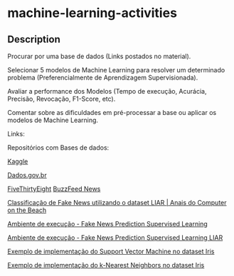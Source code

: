 # machine-learning-activities

## Description

Procurar por uma base de dados (Links postados no material).

Selecionar 5 modelos de Machine Learning para resolver um determinado problema (Preferencialmente de Aprendizagem Supervisionada).

Avaliar a performance dos Modelos (Tempo de execução, Acurácia, Precisão, Revocação, F1-Score, etc).

Comentar sobre as dificuldades em pré-processar a base ou aplicar os modelos de Machine Learning.

Links:

Repositórios com Bases de dados:

[Kaggle](https://www.kaggle.com/datasets)

[Dados.gov.br](https://dados.gov.br/dados/conjuntos-dados)

[FiveThirtyEight](https://github.com/fivethirtyeight/data)
[BuzzFeed News](https://github.com/BuzzFeedNews)

[Classificação de Fake News utilizando o dataset LIAR | Anais do Computer on the Beach](https://periodicos.univali.br/index.php/acotb/article/view/20358)

[Ambiente de execução - Fake News Prediction Supervised Learning](https://colab.research.google.com/drive/1hDNGEWq3rD5c8ii1HRIcFib2BwfxR0et?usp=sharing)

[Ambiente de execução - Fake News Prediction Supervised Learning LIAR](https://colab.research.google.com/drive/1aSqiv1mjrTJ3TtYtRFGDlVRcx764ogxA?usp=sharing)

[](https://www.kaggle.com/learn)

[](https://www.kaggle.com/learn/intro-to-machine-learning)

[](https://www.kaggle.com/learn/intermediate-machine-learning)

[](https://scikit-learn.org/stable/modules/generated/sklearn.svm.SVC.html)

[](https://scikit-learn.org/stable/auto_examples/svm/plot_svm_kernels.html#sphx-glr-auto-examples-svm-plot-svm-kernels-py)

[](https://scikit-learn.org/stable/modules/neighbors.html)

[Exemplo de implementação do Support Vector Machine no dataset Iris](https://colab.research.google.com/drive/1mdUgBD16GBFaJ0IFcsvP4IQbZE6Wi0VA?usp=sharing)

[Exemplo de implementação do k-Nearest Neighbors no dataset Iris](https://colab.research.google.com/drive/1YhW8PZZSCl6-1C5iv09B2diC3L-KqhbJ?usp=sharing)

